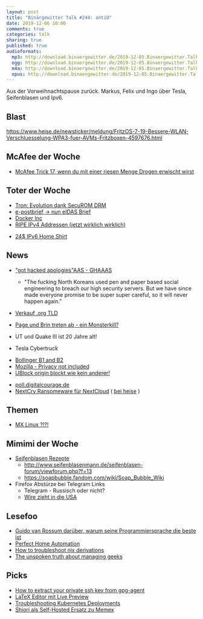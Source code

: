 ```yaml
---
layout: post
title: "Binärgewitter Talk #244: antiD"
date: 2019-12-06 10:00
comments: true
categories: talk
sharing: true
published: true
audioformats:
  mp3: http://download.binaergewitter.de/2019-12-05.Binaergewitter.Talk.244.mp3
  ogg: http://download.binaergewitter.de/2019-12-05.Binaergewitter.Talk.244.ogg
  m4a: http://download.binaergewitter.de/2019-12-05.Binaergewitter.Talk.244.m4a
  opus: http://download.binaergewitter.de/2019-12-05.Binaergewitter.Talk.244.opus
---
```

Aus der Vorweihnachtspause zurück. Markus, Felix und Ingo über Tesla, Seifenblasen und Ipv6.

## Blast
https://www.heise.de/newsticker/meldung/FritzOS-7-19-Bessere-WLAN-Verschluesselung-WPA3-fuer-AVMs-Fritzboxen-4597676.html

## McAfee der Woche
- [McAfee Trick 17, wenn du mit einer riesen Menge Drogen erwischt wirst]( https://twitter.com/officialmcafee/status/1200144250618490881 )

## Toter der Woche
- [Tron: Evolution dank SecuROM DRM]( https://community.pcgamingwiki.com/topic/4476-tron-evolution-securom-drm-expiration-makes-game-unplayable-9-years-after-release )
- [e-postbrief -> nun eIDAS Brief]( https://www.heise.de/newsticker/meldung/Aus-fuer-E-Postbriefe-nun-kommt-der-eIDAS-Brief-4596619.html )
- [Docker Inc](https://www.pro-linux.de/news/1/27591/mirantis-kauft-docker-enterprise-technology-platform.html)
- [RIPE IPv4 Addressen (jetzt wirklich wirklich)]( https://www.ripe.net/publications/news/about-ripe-ncc-and-ripe/the-ripe-ncc-has-run-out-of-ipv4-addresses )
 * [24$ IPv6 Home Shirt](https://ine.com/products/ipv6-home-t-shirt)

## News

- ["got hacked apologies"AAS - GHAAAS]( http://whythefuckwasibreached.com/)
  - "The fucking North Koreans used pen and paper based social engineering to breach our high security servers. But we have since made everyone promise to be super super careful, so it will never happen again."
- [Verkauf .org TLD]( https://netzpolitik.org/2019/breiter-widerstand-gegen-verkauf-der-org-domain/ )
  
- [Page und Brin treten ab - ein Monsterkill?]( https://www.heise.de/newsticker/meldung/Google-Gruender-Brin-und-Page-treten-zurueck-4603214.html )
- UT und Quake III ist 20 Jahre alt!
- Tesla Cybertruck
 * [Bollinger B1 and B2]( https://www.heise.de/autos/artikel/Bollinger-Motors-B1-und-B2-4602455.html )
* [Mozilla - Privacy not included](https://foundation.mozilla.org/en/privacynotincluded/ )
* [UBlock origin blockt wie kein anderer!]( https://www.theregister.co.uk/2019/11/21/ublock_origin_firefox_unblockable_tracker/ )
- [poll.digitalcourage.de]( https://poll.digitalcourage.de/ )
- [NextCry Ransomeware für NextCloud]( https://nextcloud.com/blog/nextcry-or-how-a-hacker-tried-to-exploit-a-nginx-issue-with-2-nextcloud-servers-out-of-300-000-hit-and-no-payout/ ) ( [bei heise](https://www.heise.de/security/meldung/Ransomware-NextCry-greift-Nextcloud-Server-an-4588421.html) )

## Themen
- [MX Linux ?!?!]( https://distrowatch.com/ )

## Mimimi der Woche
- [Seifenblasen Rezepte]()
  - http://www.seifenblasenmann.de/seifenblasen-forum/viewforum.php?f=13
  - https://soapbubble.fandom.com/wiki/Soap_Bubble_Wiki
- Firefox Abstürze bei Telegram Links
  - Telegram - Russisch oder nicht?
  - [Wire zieht in die USA]( https://www.heise.de/newsticker/meldung/Dachgesellschaft-des-Messengers-Wire-sitzt-jetzt-in-den-USA-4587162.html )

## Lesefoo
- [Guido van Rossum darüber, warum seine Programmiersprache die beste ist]( https://blog.dropbox.com/topics/work-culture/-the-mind-at-work--guido-van-rossum-on-how-python-makes-thinking )
- [Perfect Home Automation]( https://www.home-assistant.io/blog/2016/01/19/perfect-home-automation/ )
- [How to troubleshoot nix derivations]( https://github.com/d-goldin/nix-drv-debug-1p/blob/4b5339c0911af5022159ccfd897a0e5019f44a87/how_to_troubleshoot_derivations.md )
- [The unspoken truth about managing geeks](https://www.computerworld.com/article/2527153/opinion-the-unspoken-truth-about-managing-geeks.html)

## Picks
- [How to extract your private ssh key from gpg-agent]( https://gist.github.com/fredreichbier/4399625 )
- [LaTeX Editor mit Live Preview]( https://github.com/SwiftLaTeX/SwiftLaTeX)
- [Troubleshooting Kubernetes Deployments]( https://learnk8s.io/troubleshooting-deployments )
- [Shiori als Self-Hosted Ersatz zu Memex]( https://github.com/go-shiori/shiori )
